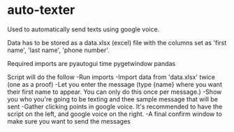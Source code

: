 # auto-texter
Used to automatically send texts using google voice.

Data has to be stored as a data.xlsx (excel) file with the columns set as 'first name', 'last name', 'phone number'. 

Required imports are 
pyautogui
time
pygetwindow
pandas


Script will do the follow
-Run imports
-Import data from 'data.xlsx' twice (one as a proof)
-Let you enter the message (type {name} where you want their first name to appear. You can only do this once per message.)
-Show you who you're going to be texting and thee sample message that will be sent
-Gather clicking points in google voice. It's recommended to have the script on the left, and google voice on the right.
-A final confirm window to make sure you want to send the messages
